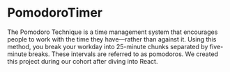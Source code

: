 # PomodoroTimer
The Pomodoro Technique is a time management system that encourages people to work with the time they have—rather than against it. 
Using this method, you break your workday into 25-minute chunks separated by five-minute breaks. These intervals are referred to as pomodoros.
We created this project during our cohort after diving into React. 
